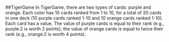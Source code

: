 ##TigerGame
In TigerGame, there are two types of cards: purple and orange.
Each color has 10 cards ranked from 1 to 10, for a total of 20 cards in one 
deck (10 purple cards ranked 1-10 and 10 orange cards ranked 1-10). Each card has
a value. The value of purple cards is equal to their rank (e.g., purple:2 is worth 2 
points); the value of orange cards is equal to twice their rank 
(e.g., orange:2 is worth 4 points).